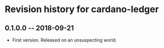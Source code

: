 # Revision history for cardano-ledger

## 0.1.0.0 -- 2018-09-21

* First version. Released on an unsuspecting world.
